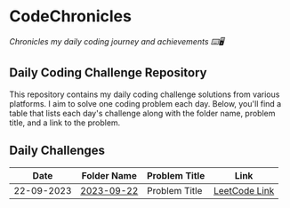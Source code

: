 # CodeChronicles
*Chronicles my daily coding journey and achievements ⌨️🖥️*
## Daily Coding Challenge Repository

This repository contains my daily coding challenge solutions from various platforms.
I aim to solve one coding problem each day. Below, you'll find a table that lists each day's challenge along with the folder name, problem title, and a link to the problem.

## Daily Challenges
| Date       | Folder Name          | Problem Title      | Link                                      |
|------------|----------------------|--------------------|-------------------------------------------|
| 22-09-2023 | [2023-09-22](daily-challenges/2023-09-22) | Problem Title | [LeetCode Link](https://leetcode.com/problem-link) |
